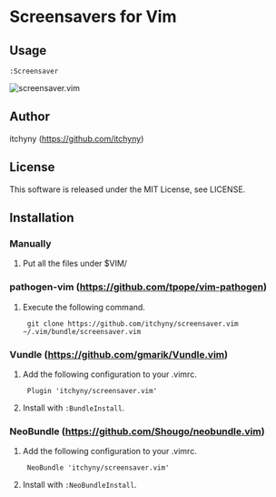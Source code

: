 # Screensavers for Vim
## Usage

    :Screensaver

![screensaver.vim](https://raw.github.com/wiki/itchyny/screensaver.vim/image/image.gif)

## Author
itchyny (https://github.com/itchyny)

## License
This software is released under the MIT License, see LICENSE.

## Installation
### Manually
1. Put all the files under $VIM/

### pathogen-vim (https://github.com/tpope/vim-pathogen)
1. Execute the following command.

        git clone https://github.com/itchyny/screensaver.vim ~/.vim/bundle/screensaver.vim

### Vundle (https://github.com/gmarik/Vundle.vim)
1. Add the following configuration to your .vimrc.

        Plugin 'itchyny/screensaver.vim'

2. Install with `:BundleInstall`.

### NeoBundle (https://github.com/Shougo/neobundle.vim)
1. Add the following configuration to your .vimrc.

        NeoBundle 'itchyny/screensaver.vim'

2. Install with `:NeoBundleInstall`.

